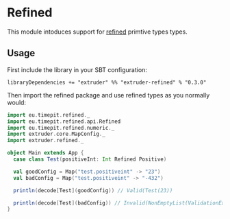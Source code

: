 # Refined
This module intoduces support for [refined](https://github.com/fthomas/refined) primtive types types.

## Usage
First include the library in your SBT configuration:
```
libraryDependencies += "extruder" %% "extruder-refined" % "0.3.0"
```
Then import the refined package and use refined types as you normally would:
```scala
import eu.timepit.refined._
import eu.timepit.refined.api.Refined
import eu.timepit.refined.numeric._
import extruder.core.MapConfig._
import extruder.refined._

object Main extends App {
  case class Test(positiveInt: Int Refined Positive)

  val goodConfig = Map("test.positiveint" -> "23")
  val badConfig = Map("test.positiveint" -> "-432")

  println(decode[Test](goodConfig)) // Valid(Test(23))

  println(decode[Test](badConfig)) // Invalid(NonEmptyList(ValidationException(Could not parse value '-432' at 'test.positiveint': Predicate failed: (-432 > 0).)))
}
```
